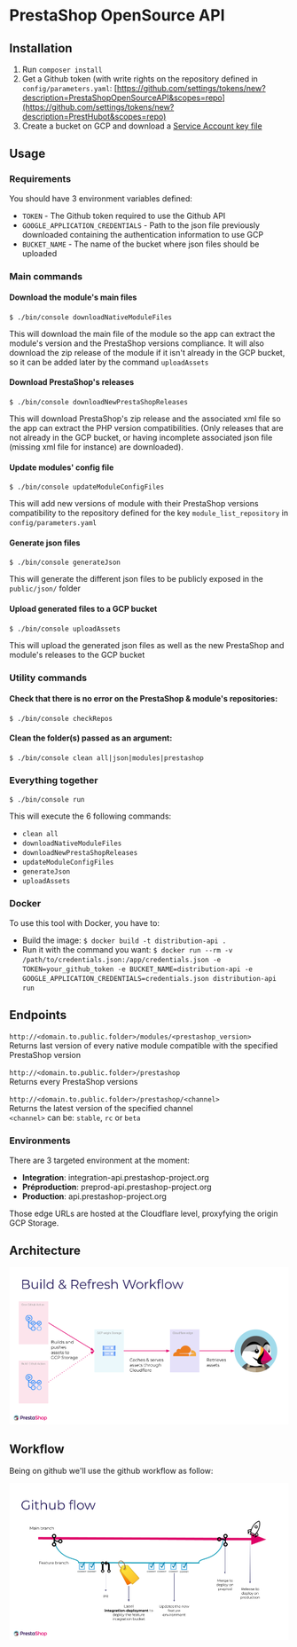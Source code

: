 # PrestaShop OpenSource API

## Installation

1. Run `composer install`
2. Get a Github token (with write rights on the repository defined in `config/parameters.yaml`: [https://github.com/settings/tokens/new?description=PrestaShopOpenSourceAPI&scopes=repo](https://github.com/settings/tokens/new?description=PrestHubot&scopes=repo)
3. Create a bucket on GCP and download a [Service Account key file](https://developers.google.com/identity/protocols/OAuth2ServiceAccount#creatinganaccount)

## Usage

### Requirements
You should have 3 environment variables defined:
- `TOKEN` - The Github token required to use the Github API
- `GOOGLE_APPLICATION_CREDENTIALS` - Path to the json file previously downloaded containing the authentication information to use GCP
- `BUCKET_NAME` - The name of the bucket where json files should be uploaded

### Main commands

#### Download the module's main files
```shell
$ ./bin/console downloadNativeModuleFiles
```
This will download the main file of the module so the app can extract the module's version and the PrestaShop versions compliance.
It will also download the zip release of the module if it isn't already in the GCP bucket, so it can be added later by the command `uploadAssets`

#### Download PrestaShop's releases
```shell
$ ./bin/console downloadNewPrestaShopReleases
```
This will download PrestaShop's zip release and the associated xml file so the app can extract the PHP version compatibilities.
(Only releases that are not already in the GCP bucket, or having incomplete associated json file (missing xml file for instance) are downloaded).

#### Update modules' config file
```shell
$ ./bin/console updateModuleConfigFiles
```
This will add new versions of module with their PrestaShop versions compatibility to the repository defined for the key `module_list_repository` in `config/parameters.yaml`

#### Generate json files
```shell
$ ./bin/console generateJson
```
This will generate the different json files to be publicly exposed in the `public/json/` folder

#### Upload generated files to a GCP bucket
```shell
$ ./bin/console uploadAssets
```
This will upload the generated json files as well as the new PrestaShop and module's releases to the GCP bucket

### Utility commands

#### Check that there is no error on the PrestaShop & module's repositories:
```shell
$ ./bin/console checkRepos
```

#### Clean the folder(s) passed as an argument:
```shell
$ ./bin/console clean all|json|modules|prestashop
```

### Everything together
```shell
$ ./bin/console run
```
This will execute the 6 following commands:
- `clean all`
- `downloadNativeModuleFiles`
- `downloadNewPrestaShopReleases`
- `updateModuleConfigFiles`
- `generateJson`
- `uploadAssets`

### Docker

To use this tool with Docker, you have to:
- Build the image: `$ docker build -t distribution-api .`
- Run it with the command you want: `$ docker run --rm -v /path/to/credentials.json:/app/credentials.json -e TOKEN=your_github_token -e BUCKET_NAME=distribution-api -e GOOGLE_APPLICATION_CREDENTIALS=credentials.json distribution-api run`

## Endpoints

`http://<domain.to.public.folder>/modules/<prestashop_version>`<br>
Returns last version of every native module compatible with the specified PrestaShop version

`http://<domain.to.public.folder>/prestashop`<br>
Returns every PrestaShop versions

`http://<domain.to.public.folder>/prestashop/<channel>`<br>
Returns the latest version of the specified channel<br>
`<channel>` can be: `stable`, `rc` or `beta`

### Environments

There are 3 targeted environment at the moment:

* **Integration**: integration-api.prestashop-project.org
* **Préproduction**: preprod-api.prestashop-project.org
* **Production**: api.prestashop-project.org

Those edge URLs are hosted at the Cloudflare level, proxyfying the origin GCP Storage.

## Architecture

![alt text](pics/architecture.png "Build & Refresh Workflow")

## Workflow

Being on github we'll use the github workflow as follow:

![alt text](pics/workflow.png "Github Workflow")


